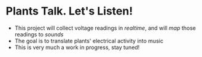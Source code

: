# Plants Talk. Let's Listen!

* This project will collect voltage readings in _realtime_, and 
  will _map_ those readings to _sounds_
* The goal is to translate plants' electrical activity into music
* This is very much a work in progress, stay tuned!
